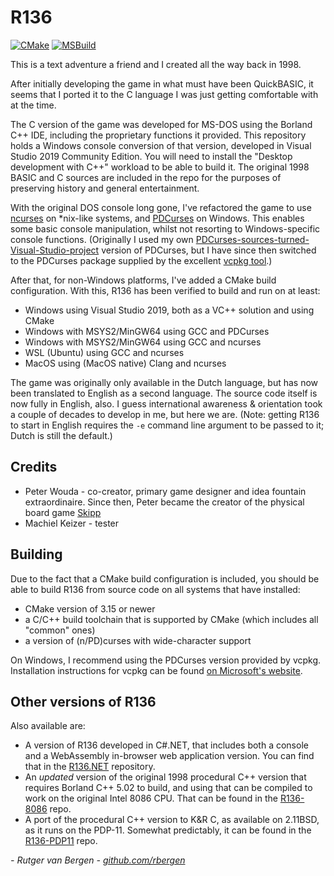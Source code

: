 # R136

[![CMake](https://github.com/rbergen/R136/actions/workflows/cmake.yml/badge.svg)](https://github.com/rbergen/R136/actions/workflows/cmake.yml)
[![MSBuild](https://github.com/rbergen/R136/actions/workflows/msbuild.yml/badge.svg)](https://github.com/rbergen/R136/actions/workflows/msbuild.yml)

This is a text adventure a friend and I created all the way back in 1998.

After initially developing the game in what must have been QuickBASIC, it seems that I ported it to the C language I was just getting comfortable with at the time.

The C version of the game was developed for MS-DOS using the Borland C++ IDE, including the proprietary functions it provided. This repository holds a Windows console conversion
of that version, developed in Visual Studio 2019 Community Edition. You will need to install the "Desktop development with C++" workload to be able to build it. The original 1998 BASIC and C sources are included in the repo for the purposes of preserving history and general entertainment.

With the original DOS console long gone, I've refactored the game to use [ncurses](https://invisible-island.net/ncurses/announce.html) on \*nix-like systems, and [PDCurses](https://pdcurses.org/) on Windows. This enables some basic console manipulation, whilst not resorting to Windows-specific console functions. (Originally I used my own [PDCurses-sources-turned-Visual-Studio-project](https://github.com/rbergen/PDCurses) version of PDCurses, but I have since then switched to the PDCurses package supplied by the excellent [vcpkg tool](https://github.com/microsoft/vcpkg).)

After that, for non-Windows platforms, I've added a CMake build configuration. With this, R136 has been verified to build and run on at least:

* Windows using Visual Studio 2019, both as a VC++ solution and using CMake
* Windows with MSYS2/MinGW64 using GCC and PDCurses
* Windows with MSYS2/MinGW64 using GCC and ncurses
* WSL (Ubuntu) using GCC and ncurses
* MacOS using (MacOS native) Clang and ncurses

The game was originally only available in the Dutch language, but has now been translated to English as a second language. The source code itself is now fully in English, also. I guess international awareness & orientation took a couple of decades to develop in me, but here we are. (Note: getting R136 to start in English requires the `-e` command line argument to be passed to it; Dutch is still the default.)

## Credits

* Peter Wouda - co-creator, primary game designer and idea fountain extraordinaire. Since then, Peter became the creator of the physical board game [Skipp](https://www.skipp.game/en)
* Machiel Keizer - tester

## Building

Due to the fact that a CMake build configuration is included, you should be able to build R136 from source code on all systems that have installed:

* CMake version of 3.15 or newer
* a C/C++ build toolchain that is supported by CMake (which includes all "common" ones)
* a version of (n/PD)curses with wide-character support

On Windows, I recommend using the PDCurses version provided by vcpkg. Installation instructions for vcpkg can be found [on Microsoft's website](https://docs.microsoft.com/en-us/cpp/build/vcpkg).

## Other versions of R136

Also available are:

* A version of R136 developed in C#.NET, that includes both a console and a WebAssembly in-browser web application version. You can find that in the [R136.NET](https://github.com/rbergen/R136.NET) repository.
* An _updated_ version of the original 1998 procedural C++ version that requires Borland C++ 5.02 to build, and using that can be compiled to work on the original Intel 8086 CPU. That can be found in the [R136-8086](https://github.com/rbergen/R136-8086) repo.
* A port of the procedural C++ version to K&R C, as available on 2.11BSD, as it runs on the PDP-11. Somewhat predictably, it can be found in the [R136-PDP11](https://github.com/rbergen/R136-PDP11) repo.

_- Rutger van Bergen - [github.com/rbergen](https://github.com/rbergen)_
